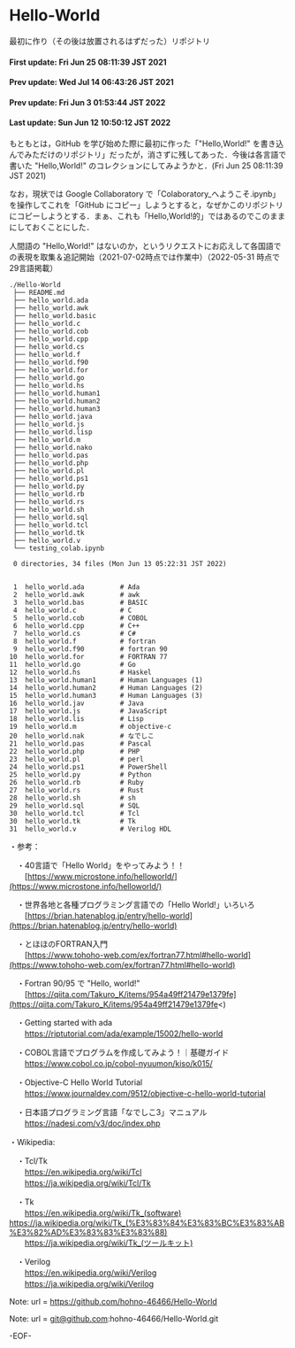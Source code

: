 # Hello-World
最初に作り（その後は放置されるはずだった）リポジトリ

#### First update: Fri Jun 25 08:11:39 JST 2021
#### Prev update: Wed Jul 14 06:43:26 JST 2021
#### Prev update: Fri Jun  3 01:53:44 JST 2022
#### Last update: Sun Jun 12 10:50:12 JST 2022

もともとは，GitHub を学び始めた際に最初に作った「"Hello,World!" を書き込んでみただけのリポジトリ」だったが，消さずに残してあった．今後は各言語で書いた "Hello,World!" のコレクションにしてみようかと．(Fri Jun 25 08:11:39 JST 2021)

なお，現状では Google Collaboratory で「Colaboratory_へようこそ.ipynb」を操作してこれを「GitHub にコピー」しようとすると，なぜかこのリポジトリにコピーしようとする．まぁ、これも「Hello,World!的」ではあるのでこのままにしておくことにした．

人間語の "Hello,World!" はないのか，というリクエストにお応えして各国語での表現を取集＆追記開始（2021-07-02時点では作業中）（2022-05-31 時点で 29言語掲載）


    ./Hello-World
     ├── README.md
     ├── hello_world.ada
     ├── hello_world.awk
     ├── hello_world.basic
     ├── hello_world.c
     ├── hello_world.cob
     ├── hello_world.cpp
     ├── hello_world.cs
     ├── hello_world.f
     ├── hello_world.f90
     ├── hello_world.for
     ├── hello_world.go
     ├── hello_world.hs
     ├── hello_world.human1
     ├── hello_world.human2
     ├── hello_world.human3
     ├── hello_world.java
     ├── hello_world.js
     ├── hello_world.lisp
     ├── hello_world.m
     ├── hello_world.nako
     ├── hello_world.pas
     ├── hello_world.php
     ├── hello_world.pl
     ├── hello_world.ps1
     ├── hello_world.py
     ├── hello_world.rb
     ├── hello_world.rs
     ├── hello_world.sh
     ├── hello_world.sql
     ├── hello_world.tcl
     ├── hello_world.tk
     ├── hello_world.v
     └── testing_colab.ipynb
     
     0 directories, 34 files (Mon Jun 13 05:22:31 JST 2022)


     1	hello_world.ada         # Ada
     2	hello_world.awk         # awk
     3	hello_world.bas         # BASIC
     4	hello_world.c           # C
     5	hello_world.cob         # COBOL
     6	hello_world.cpp         # C++
     7	hello_world.cs          # C#
     8	hello_world.f           # fortran
     9	hello_world.f90         # fortran 90
    10	hello_world.for         # FORTRAN 77
    11	hello_world.go          # Go
    12	hello_world.hs          # Haskel
    13	hello_world.human1      # Human Languages (1)
    14	hello_world.human2      # Human Languages (2)
    15	hello_world.human3      # Human Languages (3)
    16	hello_world.jav         # Java
    17	hello_world.js          # JavaScript
    18	hello_world.lis         # Lisp
    19	hello_world.m           # objective-c
    20	hello_world.nak         # なでしこ
    21	hello_world.pas         # Pascal
    22	hello_world.php         # PHP
    23	hello_world.pl          # perl
    24	hello_world.ps1         # PowerShell
    25	hello_world.py          # Python
    26	hello_world.rb          # Ruby
    27	hello_world.rs          # Rust
    28	hello_world.sh          # sh
    29	hello_world.sql         # SQL
    30	hello_world.tcl         # Tcl
    30	hello_world.tk          # Tk
    31	hello_world.v           # Verilog HDL


・参考：

　・40言語で「Hello World」をやってみよう！！<BR>
　　[https://www.microstone.info/helloworld/](https://www.microstone.info/helloworld/)

　・世界各地と各種プログラミング言語での「Hello World!」いろいろ<BR>
　　[https://brian.hatenablog.jp/entry/hello-world](https://brian.hatenablog.jp/entry/hello-world)

　・とほほのFORTRAN入門<BR>
　　[https://www.tohoho-web.com/ex/fortran77.html#hello-world](https://www.tohoho-web.com/ex/fortran77.html#hello-world)

　・Fortran 90/95 で "Hello, world!"<BR>
　　[https://qiita.com/Takuro_K/items/954a49ff21479e1379fe](https://qiita.com/Takuro_K/items/954a49ff21479e1379fe<)

　・Getting started with ada<BR>
　　https://riptutorial.com/ada/example/15002/hello-world

　・COBOL言語でプログラムを作成してみよう！｜基礎ガイド<BR>
　　https://www.cobol.co.jp/cobol-nyuumon/kiso/k015/

　・Objective-C Hello World Tutorial<BR>
　　https://www.journaldev.com/9512/objective-c-hello-world-tutorial

　・日本語プログラミング言語「なでしこ3」マニュアル<BR>
　　https://nadesi.com/v3/doc/index.php


・Wikipedia:

　・Tcl/Tk<BR>
　　https://en.wikipedia.org/wiki/Tcl<BR>
　　https://ja.wikipedia.org/wiki/Tcl/Tk<BR>

　・Tk<BR>
　　https://en.wikipedia.org/wiki/Tk_(software)
　　https://ja.wikipedia.org/wiki/Tk_(%E3%83%84%E3%83%BC%E3%83%AB%E3%82%AD%E3%83%83%E3%83%88) <BR>
　　https://ja.wikipedia.org/wiki/Tk_(ツールキット) <BR>

　・Verilog<BR>
　　https://en.wikipedia.org/wiki/Verilog<BR>
　　https://ja.wikipedia.org/wiki/Verilog<BR>


Note:   url = https://github.com/hohno-46466/Hello-World

Note:   url = git@github.com:hohno-46466/Hello-World.git

-EOF-

